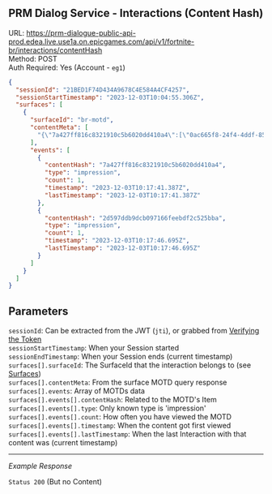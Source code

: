 ## PRM Dialog Service - Interactions (Content Hash)

URL: https://prm-dialogue-public-api-prod.edea.live.use1a.on.epicgames.com/api/v1/fortnite-br/interactions/contentHash \
Method: POST \
Auth Required: Yes (Account - `eg1`)

```json
{
  "sessionId": "21BED1F74D434A9678C4E584A4CF4257",
  "sessionStartTimestamp": "2023-12-03T10:04:55.306Z",
  "surfaces": [
    {
      "surfaceId": "br-motd",
      "contentMeta": [
        "{\"7a427ff816c8321910c5b6020dd410a4\":[\"0ac665f8-24f4-4ddf-85a4-8557293aba53\"],\"c139b049ff3bd2dc4224b9a0befbc3b5\":[\"8a1e450d-7513-41c9-9289-4af90f985557\"],\"5532ab90cff25c1f66ca1f605cb97d11\":[\"f78c8632-0b86-4698-b204-1bac475c2c6e\"],\"03d5ea4cdbe83ece0fb9255a545fc00f\":[\"f55366b6-fd78-4b06-9ba1-0f8312453f3f\"],\"2d597ddb9dcb097166feebdf2c525bba\":[\"a8ab427d-94c9-4bfc-b06c-24d1d5bb217b\"]}"
      ],
      "events": [
        {
          "contentHash": "7a427ff816c8321910c5b6020dd410a4",
          "type": "impression",
          "count": 1,
          "timestamp": "2023-12-03T10:17:41.387Z",
          "lastTimestamp": "2023-12-03T10:17:41.387Z"
        },
        {
          "contentHash": "2d597ddb9dcb097166feebdf2c525bba",
          "type": "impression",
          "count": 1,
          "timestamp": "2023-12-03T10:17:46.695Z",
          "lastTimestamp": "2023-12-03T10:17:46.695Z"
        }
      ]
    }
  ]
}
```

## Parameters

`sessionId`: Can be extracted from the JWT (`jti`), or grabbed from [Verifying the Token](../AccountService/Authentication/Verify.md) <br/>
`sessionStartTimestamp`: When your Session started <br/>
`sessionEndTimestamp`: When your Session ends (current timestamp) <br/>
`surfaces[].surfaceId`: The SurfaceId that the interaction belongs to (see [Surfaces](README.md#surfaces)) <br/>
`surfaces[].contentMeta`: From the surface MOTD query response <br/>
`surfaces[].events`: Array of MOTDs data <br/>
`surfaces[].events[].contentHash`: Related to the MOTD's Item <br/>
`surfaces[].events[].type`: Only known type is 'impression' <br/>
`surfaces[].events[].count`: How often you have viewed the MOTD <br/>
`surfaces[].events[].timestamp`: When the content got first viewed <br/>
`surfaces[].events[].lastTimestamp`: When the last Interaction with that content was (current timestamp)

---

_Example Response_

`Status 200` (But no Content)
